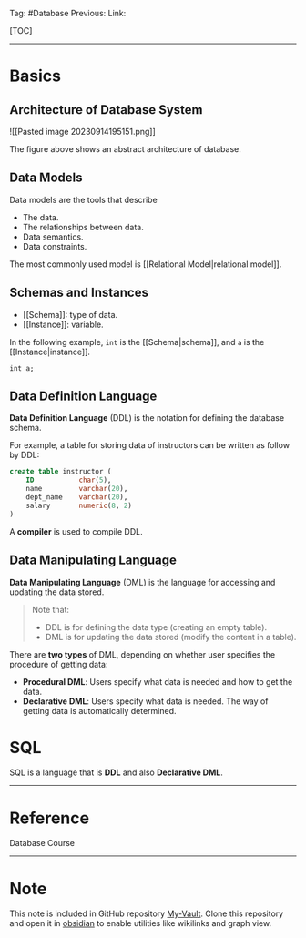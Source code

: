 Tag: #Database
Previous: 
Link: 

[TOC]

---

# Basics

## Architecture of Database System

![[Pasted image 20230914195151.png]]

The figure above shows an abstract architecture of database.

## Data Models

Data models are the tools that describe

- The data.
- The relationships between data.
- Data semantics.
- Data constraints.

The most commonly used model is [[Relational Model|relational model]].

## Schemas and Instances

- [[Schema]]: type of data.
- [[Instance]]: variable.

In the following example, `int` is the [[Schema|schema]], and `a` is the [[Instance|instance]].

```
int a;
```

## Data Definition Language

**Data Definition Language** (DDL) is the notation for defining the database schema.

For example, a table for storing data of instructors can be written as follow by DDL:

```sql
create table instructor (
    ID           char(5),
    name         varchar(20),
    dept_name    varchar(20),
    salary       numeric(8, 2)
)
```

A **compiler** is used to compile DDL.

## Data Manipulating Language

**Data Manipulating Language** (DML) is the language for accessing and updating the data stored.

> Note that:
> - DDL is for defining the data type (creating an empty table).
> - DML is for updating the data stored (modify the content in a table).

There are **two types** of DML, depending on whether user specifies the procedure of getting data:

- **Procedural DML**: Users specify what data is needed and how to get the data.
- **Declarative DML**: Users specify what data is needed. The way of getting data is automatically determined.

# SQL

SQL is a language that is **DDL** and also **Declarative DML**.

---

# Reference

Database Course

---

# Note

This note is included in GitHub repository [My-Vault](https://github.com/LittleD3092/My-Vault.git). Clone this repository and open it in [obsidian](https://obsidian.md/) to enable utilities like wikilinks and graph view.